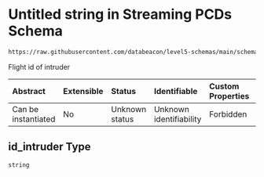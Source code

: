 # Untitled string in Streaming PCDs Schema

```txt
https://raw.githubusercontent.com/databeacon/level5-schemas/main/schemas/streaming/pcds.schema.json#/properties/id_intruder
```

Flight id of intruder

| Abstract            | Extensible | Status         | Identifiable            | Custom Properties | Additional Properties | Access Restrictions | Defined In                                                                        |
| :------------------ | :--------- | :------------- | :---------------------- | :---------------- | :-------------------- | :------------------ | :-------------------------------------------------------------------------------- |
| Can be instantiated | No         | Unknown status | Unknown identifiability | Forbidden         | Allowed               | none                | [pcds.schema.json\*](../../out/streaming/pcds.schema.json "open original schema") |

## id\_intruder Type

`string`

